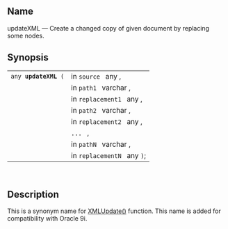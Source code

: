 <div>

<div>

</div>

<div>

## Name

updateXML — Create a changed copy of given document by replacing some
nodes.

</div>

<div>

## Synopsis

<div>

|                           |                             |
|---------------------------|-----------------------------|
| `any `**`updateXML`**` (` | in `source ` any ,          |
|                           | in `path1 ` varchar ,       |
|                           | in `replacement1 ` any ,    |
|                           | in `path2 ` varchar ,       |
|                           | in `replacement2 ` any ,    |
|                           | `... ` ,                    |
|                           | in `pathN ` varchar ,       |
|                           | in `replacementN ` any `)`; |

<div>

 

</div>

</div>

</div>

<div>

## Description

This is a synonym name for <a href="fn_xmlupdate.html" class="link"
title="XMLUpdate">XMLUpdate()</a> function. This name is added for
compatibility with Oracle 9i.

</div>

</div>

